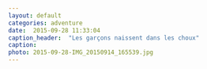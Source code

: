 ```yaml
---
layout: default
categories: adventure
date:  2015-09-28 11:33:04 
caption_header:  "Les garçons naissent dans les choux"
caption: 
photo: 2015-09-28-IMG_20150914_165539.jpg
---
```


